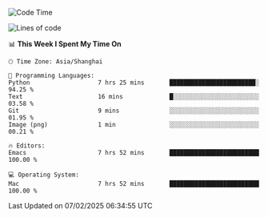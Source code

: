 <!--START_SECTION:waka-->
![Code Time](http://img.shields.io/badge/Code%20Time-2%2C513%20hrs-blue)

![Lines of code](https://img.shields.io/badge/From%20Hello%20World%20I%27ve%20Written-335.2%20thousand%20lines%20of%20code-blue)

📊 **This Week I Spent My Time On** 

```text
🕑︎ Time Zone: Asia/Shanghai

💬 Programming Languages: 
Python                   7 hrs 25 mins       ████████████████████████░   94.25 % 
Text                     16 mins             █░░░░░░░░░░░░░░░░░░░░░░░░   03.58 % 
Git                      9 mins              ░░░░░░░░░░░░░░░░░░░░░░░░░   01.95 % 
Image (png)              1 min               ░░░░░░░░░░░░░░░░░░░░░░░░░   00.21 % 

🔥 Editors: 
Emacs                    7 hrs 52 mins       █████████████████████████   100.00 % 

💻 Operating System: 
Mac                      7 hrs 52 mins       █████████████████████████   100.00 % 
```


 Last Updated on 07/02/2025 06:34:55 UTC
<!--END_SECTION:waka-->
